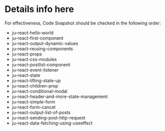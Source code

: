# Details info here #

For effectiveness, Code Snapshot should be checked in the following order:


- ju-react-hello-world
- ju-react-first-component
- ju-react-output-dynamic-values
- ju-react-reusing-components
- ju-react-props
- ju-react-css-modules
- ju-react-postlist-component
- ju-react-event-listener
- ju-react-state
- ju-react-lifting-state-up
- ju-react-children-prop
- ju-react-conditional-modal
- ju-react-header-and-more-state-management
- ju-react-simple-form
- ju-react-form-cancel
- ju-react-output-list-of-posts
- ju-react-sending-post-http-request
- ju-react-data-fetching-using-useeffect
